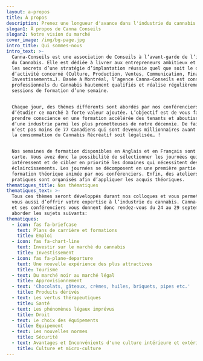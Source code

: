 ```yaml
---
layout: a-propos
title: À propos
description: Prenez une longueur d'avance dans l'industrie du cannabis
slogan1: À propos de Canna Conseils
slogan2: Notre vision du marché
cover_image: /img/bg-page.jpg
intro_title: Qui sommes-nous
intro_text: >-
  Canna-Conseils est une association de Conseils à l’avant-garde de l’industrie
  du Cannabis. Elle est dédiée à livrer aux entrepreneurs ambitieux et aux PME
  les secrets d’une stratégie d’implantation réussie quel que soit le domaine
  d’activité concerné (Culture, Production, Ventes, Communication, Financements,
  Investissements…). Basée à Montréal, l’agence Canna-Conseils est constituée de
  professionnels du Cannabis hautement qualifiés et réalise régulièrement des
  sessions de formation d’une semaine.


  Chaque jour, des thèmes différents sont abordés par nos conférenciers afin
  d’étudier ce marché à forte valeur ajoutée. L’objectif est de vous faire
  prendre conscience en une formation accélérée des tenants et aboutissants
  d’une industrie parmi les plus prometteuses de notre décennie. De fait, ce
  n’est pas moins de 77 Canadiens qui sont devenus millionnaires avant même que
  la consommation du Cannabis Récréatif soit légalisée… !


  Nos semaines de formation disponibles en Anglais et en Français sont à la
  carte. Vous avez donc la possibilité de sélectionner les journées qui vous
  intéressent et de cibler en priorité les domaines qui nécessitent des
  éclaircissements. Les journées se décomposent en une première partie de
  formation théorique animée par nos conférenciers. Enfin, des ateliers
  pratiques sont organisés afin d’appliquer les acquis théoriques.
thematiques_title: Nos thématiques
thematiques_text: >-
  Tous ces thèmes seront développés durant nos colloques et vous permettront à
  vous aussi d’offrir votre expertise à l’industrie du cannabis. Canna-Conseils
  et ses conférenciers vous donnent donc rendez-vous du 24 au 29 septembre pour
  aborder les sujets suivants:
thematiques:
  - icon: fas fa-briefcase
    text: Plans de carrière et formations
    title: Emploi
  - icon: fas fa-chart-line
    text: Investir sur le marché du cannabis
    title: Investissement
  - icon: fas fa-plane-departure
    text: Une nouvelle expérience des plus attractives
    title: Tourisme
  - text: Du marché noir au marché légal
    title: Approvisionnement
  - text: 'Chocolats, gâteaux, crèmes, huiles, briquets, pipes etc.'
    title: Produits dérivés
  - text: Les vertus thérapeutiques
    title: Santé
  - text: Les phénomènes légaux imprévus
    title: Droit
  - text: Le choix des équipements
    title: Équipement
  - text: Les nouvelles normes
    title: Sécurité
  - text: Avantages et Inconvénients d'une culture intérieure et extérieure.
    title: Culture et micro-culture
---
```


